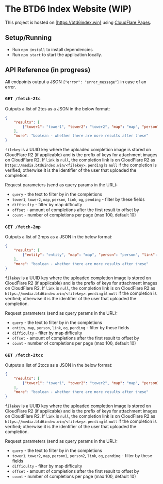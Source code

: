 # The BTD6 Index Website (WIP)
This project is hosted on [https://btd6index.win] using [CloudFlare Pages](https://developers.cloudflare.com/pages/).
## Setup/Running
- Run `npm install` to install dependencies 
- Run `npm start` to start the application locally.
## API Reference (in progress)
All endpoints output a JSON `{"error": "error_message"}` in case of an error.
### `GET /fetch-2tc`
Outputs a list of 2tcs as a JSON in the below format:
```json
{
    "results": [
        {"tower1": "tower1", "tower2": "tower2", "map": "map", "person": "person", "link": "link", "og": "og", "pending": "pending", "filekey": "filekey"}
    ],
    "more": "boolean - whether there are more results after these"
}
```
`filekey` is a UUID key where the uploaded completion image is stored on CloudFlare R2 (if applicable) and is the prefix of keys for attachment images on CloudFlare R2. If `link` is `null`, the completion link is on CloudFlare R2 as `https://media.btd6index.win/<filekey>`. `pending` is `null` if the completion is verified; otherwise it is the identifier of the user that uploaded the completion.

Request parameters (send as query params in the URL):
- `query` - the text to filter by in the completions
- `tower1`, `tower2`, `map`, `person`, `link`, `og`, `pending` - filter by these fields
- `difficulty` - filter by map difficulty
- `offset` - amount of completions after the first result to offset by
- `count` - number of completions per page (max 100, default 10)

### `GET /fetch-2mp`
Outputs a list of 2mps as a JSON in the below format:
```json
{
    "results": [
        {"entity": "entity", "map": "map", "person": "person", "link": "link", "og": "og", "pending": "pending", "filekey": "filekey"}
    ],
    "more": "boolean - whether there are more results after these"
}
```
`filekey` is a UUID key where the uploaded completion image is stored on CloudFlare R2 (if applicable) and is the prefix of keys for attachment images on CloudFlare R2. If `link` is `null`, the completion link is on CloudFlare R2 as `https://media.btd6index.win/<filekey>`. `pending` is `null` if the completion is verified; otherwise it is the identifier of the user that uploaded the completion.

Request parameters (send as query params in the URL):
- `query` - the text to filter by in the completions
- `entity`, `map`, `person`, `link`, `og`, `pending` - filter by these fields
- `difficulty` - filter by map difficulty
- `offset` - amount of completions after the first result to offset by
- `count` - number of completions per page (max 100, default 10)

### `GET /fetch-2tcc`
Outputs a list of 2tccs as a JSON in the below format:
```json
{
    "results": [
        {"tower1": "tower1", "tower2": "tower2", "map": "map", "person1": "person1", "person2": "person2", "link": "link", "og": "og", "pending": "pending", "filekey": "filekey"}
    ],
    "more": "boolean - whether there are more results after these"
}
```
`filekey` is a UUID key where the uploaded completion image is stored on CloudFlare R2 (if applicable) and is the prefix of keys for attachment images on CloudFlare R2. If `link` is `null`, the completion link is on CloudFlare R2 as `https://media.btd6index.win/<filekey>`. `pending` is `null` if the completion is verified; otherwise it is the identifier of the user that uploaded the completion.

Request parameters (send as query params in the URL):
- `query` - the text to filter by in the completions
- `tower1`, `tower2`, `map`, `person1`, `person2`, `link`, `og`, `pending` - filter by these fields
- `difficulty` - filter by map difficulty
- `offset` - amount of completions after the first result to offset by
- `count` - number of completions per page (max 100, default 10)
